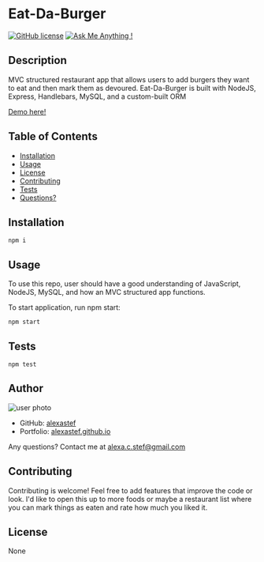 # Eat-Da-Burger

[![GitHub license](https://img.shields.io/badge/license-None-blue.svg)](https://shields.io/)
[![Ask Me Anything !](https://img.shields.io/badge/Ask%20me-anything-1abc9c.svg)](https://GitHub.com/Naereen/ama)


## Description
MVC structured restaurant app that allows users to add burgers they want to eat and then mark them as devoured. Eat-Da-Burger is built with NodeJS, Express, Handlebars, MySQL, and a custom-built ORM



[Demo here!](alexastef.github.io/readme)



## Table of Contents  
* [Installation](#installation)  
* [Usage](#usage)  
* [License](#license)
* [Contributing](#contributing)  
* [Tests](#tests)  
* [Questions?](#questions)  



## Installation  
 
    npm i  



## Usage  
To use this repo, user should have a good understanding of JavaScript, NodeJS, MySQL, and how an MVC structured app functions.

To start application, run npm start:  
 
    npm start  
 



## Tests  

    npm test



## Author
![user photo](https://avatars.githubusercontent.com/alexastef?size=100)
- GitHub: [alexastef](https://github.com/alexastef)  
- Portfolio: [alexastef.github.io](alexastef.github.io)

Any questions? Contact me at alexa.c.stef@gmail.com

## Contributing  
Contributing is welcome! Feel free to add features that improve the code or look. I'd like to open this up to more foods or maybe a restaurant list where you can mark things as eaten and rate how much you liked it. 

 

## License  
None  


